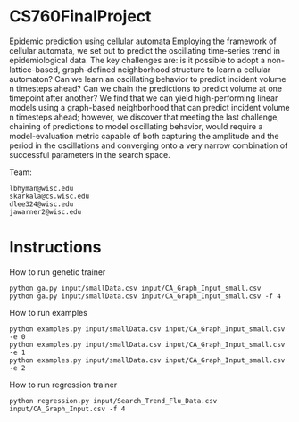 # CS760FinalProject
Epidemic prediction using cellular automata
Employing the framework of cellular automata, we set out to predict the oscillating time-series trend in epidemiological data. The key challenges are: is it possible to adopt a non-lattice-based, graph-defined neighborhood structure to learn a cellular automaton? Can we learn an oscillating behavior to predict incident volume n timesteps ahead? Can we chain the predictions to predict volume at one timepoint after another? We find that we can yield high-performing linear models using a graph-based neighborhood that can predict incident volume n timesteps ahead; however, we discover that meeting the last challenge, chaining of predictions to model oscillating behavior, would require a model-evaluation metric capable of both capturing the amplitude and the period in the oscillations and converging onto a very narrow combination of successful parameters in the search space.  

Team:
```
lbhyman@wisc.edu
skarkala@cs.wisc.edu
dlee324@wisc.edu
jawarner2@wisc.edu
```

# Instructions

How to run genetic trainer
```
python ga.py input/smallData.csv input/CA_Graph_Input_small.csv
python ga.py input/smallData.csv input/CA_Graph_Input_small.csv -f 4  
```

How to run examples
```
python examples.py input/smallData.csv input/CA_Graph_Input_small.csv -e 0
python examples.py input/smallData.csv input/CA_Graph_Input_small.csv -e 1
python examples.py input/smallData.csv input/CA_Graph_Input_small.csv -e 2
```
How to run regression trainer
```
python regression.py input/Search_Trend_Flu_Data.csv input/CA_Graph_Input.csv -f 4
```
